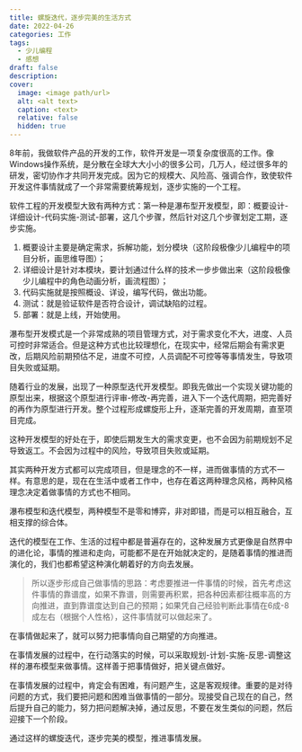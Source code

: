 ```yaml
---
title: 螺旋迭代，逐步完美的生活方式
date: 2022-04-26
categories: 工作
tags:
  - 少儿编程
  - 感想
draft: false
description: 
cover:
  image: <image path/url>
  alt: <alt text>
  caption: <text>
  relative: false
  hidden: true
---
```

8年前，我做软件产品的开发的工作，软件开发是一项复杂度很高的工作。像Windows操作系统，是分散在全球大大小小的很多公司，几万人，经过很多年的研发，密切协作才共同开发完成。因为它的规模大、风险高、强调合作，致使软件开发这件事情就成了一个非常需要统筹规划，逐步实施的一个工程。

软件工程的开发模型大致有两种方式：第一种是瀑布型开发模型，即：概要设计-详细设计-代码实施-测试-部署，这几个步骤，然后针对这几个步骤划定工期，逐步实施。

1. 概要设计主要是确定需求，拆解功能，划分模块（这阶段极像少儿编程中的项目分析，画思维导图）；
2. 详细设计是针对本模块，要计划通过什么样的技术一步步做出来（这阶段极像少儿编程中的角色动画分析，画流程图）；
3. 代码实施就是按照概设、详设，编写代码，做出功能。
4. 测试：就是验证软件是否符合设计，调试缺陷的过程。
5. 部署：就是上线，开始使用。

瀑布型开发模式是一个非常成熟的项目管理方式，对于需求变化不大，进度、人员可控时非常适合。但是这种方式也比较理想化，在现实中，经常后期会有需求更改，后期风险前期预估不足，进度不可控，人员调配不可控等等事情发生，导致项目失败或延期。

随着行业的发展，出现了一种原型迭代开发模型。即我先做出一个实现关键功能的原型出来，根据这个原型进行评审-修改-再完善，进入下一个迭代周期，把完善好的再作为原型进行开发。整个过程形成螺旋形上升，逐渐完善的开发周期，直至项目完成。

这种开发模型的好处在于，即使后期发生大的需求变更，也不会因为前期规划不足导致返工。不会因为过程中的风险，导致项目失败或延期。

其实两种开发方式都可以完成项目，但是理念的不一样，进而做事情的方式不一样。有意思的是，现在在生活中或者工作中，也存在着这两种理念风格，两种风格理念决定着做事情的方式也不相同。

瀑布模型和迭代模型，两种模型不是零和博弈，非对即错，而是可以相互融合，互相支撑的综合体。

迭代的模型在工作、生活的过程中都是普遍存在的，这种发展方式更像是自然界中的进化论，事情的推进和走向，可能都不是在开始就决定的，是随着事情的推进而演化的，我们也都希望这种演化朝着好的方向去发展。

> 所以逐步形成自己做事情的思路：考虑要推进一件事情的时候，首先考虑这件事情的靠谱度，如果不靠谱，则需要再积累，把各种因素都往概率高的方向推进，直到靠谱度达到自己的预期；如果凭自己经验判断此事情在6成-8成左右（根据个人性格），这件事情就可以做起来了。

在事情做起来了，就可以努力把事情向自己期望的方向推进。

在事情发展的过程中，在行动落实的时候，可以采取规划-计划-实施-反思-调整这样的瀑布模型来做事情。这样善于把事情做好，把关键点做好。

在事情发展的过程中，肯定会有困难，有问题产生，这是客观规律。重要的是对待问题的方式，我们要把问题和困难当做事情的一部分。现接受自己现在的自己，然后提升自己的能力，努力把问题解决掉，通过反思，不要在发生类似的问题，然后迎接下一个阶段。

通过这样的螺旋迭代，逐步完美的模型，推进事情发展。